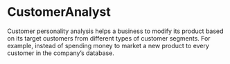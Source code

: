 # CustomerAnalyst
Customer personality analysis helps a business to modify its product based on its target customers from different types of customer segments. For example, instead of spending money to market a new product to every customer in the company’s database.
